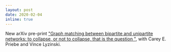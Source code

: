 ```yaml
---
layout: post
date: 2020-02-04
inline: true
---
```


New arXiv pre-print ["Graph matching between bipartite and unipartite networks: to collapse, or not to collapse, that is the question
"](https://arxiv.org/abs/2002.01648), with Carey E. Priebe and Vince Lyzinski.